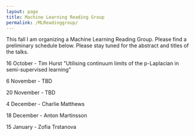 ```yaml
---
layout: page
title: Machine Learning Reading Group
permalink: /MLReadinggroup/
---
```


This fall I am organizing a Machine Learning Reading Group. Please find a preliminary schedule below. Please stay tuned for the abstract and titles of the talks.

16 October - Tim Hurst "Utilising continuum limits of the p-Laplacian in semi-supervised learning"

6 November - TBD

20 November - TBD

4 December - Charlie Matthews

18 December - Anton Martinsson

15 January - Zofia Trstanova